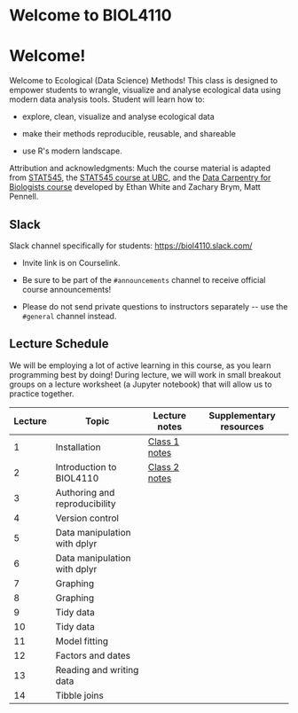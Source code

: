 # Welcome to BIOL4110

# Welcome!

Welcome to Ecological (Data Science) Methods! This class is designed to empower students to wrangle, visualize and analyse ecological data using modern data analysis tools. Student will learn how to:

-   explore, clean, visualize and analyse ecological data

-   make their methods reproducible, reusable, and shareable

-   use R's modern landscape.

Attribution and acknowledgments: Much the course material is adapted from [STAT545](https://stat545.com/), the [STAT545 course at UBC](https://stat545.stat.ubc.ca/), and the [Data Carpentry for Biologists course](https://datacarpentry.org/semester-biology/) developed by Ethan White and Zachary Brym, Matt Pennell.

## Slack

Slack channel specifically for students: <https://biol4110.slack.com/>

-   Invite link is on Courselink.

-   Be sure to be part of the `#announcements` channel to receive official course announcements!

-   Please do not send private questions to instructors separately -- use the `#general` channel instead.

## Lecture Schedule

We will be employing a lot of active learning in this course, as you learn programming best by doing! During lecture, we will work in small breakout groups on a lecture worksheet (a Jupyter notebook) that will allow us to practice together.

| Lecture | Topic                         | Lecture notes                                                                                                                              | Supplementary resources |
|---------------|---------------|---------------|---------------|
| 1       | Installation                  | [Class 1 notes](https://htmlpreview.github.io/?https://github.com/BIOL4110/BIOL4110-course-website/blob/main/content/notes/notes-a01.html) |                         |
| 2       | Introduction to BIOL4110      | [Class 2 notes](https://htmlpreview.github.io/?https://github.com/BIOL4110/BIOL4110-course-website/blob/main/content/notes/notes-a01.html) |                         |
| 3       | Authoring and reproducibility |                                                                                                                                            |                         |
| 4       | Version control               |                                                                                                                                            |                         |
| 5       | Data manipulation with dplyr  |                                                                                                                                            |                         |
| 6       | Data manipulation with dplyr  |                                                                                                                                            |                         |
| 7       | Graphing                      |                                                                                                                                            |                         |
| 8       | Graphing                      |                                                                                                                                            |                         |
| 9       | Tidy data                     |                                                                                                                                            |                         |
| 10      | Tidy data                     |                                                                                                                                            |                         |
| 11      | Model fitting                 |                                                                                                                                            |                         |
| 12      | Factors and dates             |                                                                                                                                            |                         |
| 13      | Reading and writing data      |                                                                                                                                            |                         |
| 14      | Tibble joins                  |                                                                                                                                            |                         |
